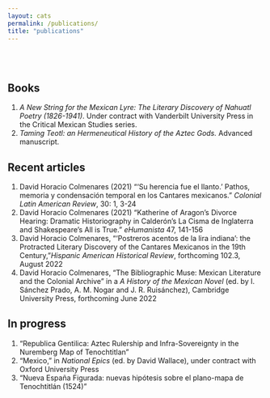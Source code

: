 ```yaml
---
layout: cats
permalink: /publications/
title: "publications"
---
```


<br>
<br>

## Books

<ol class="fa-ul">
  <li><span class="fa-li"><i class="fa fa-book"></i></span><i>A New String for the Mexican Lyre: The Literary Discovery of Nahuatl Poetry (1826-1941)</i>. Under contract with Vanderbilt University Press in the Critical Mexican Studies series.</li>
  <li><span class="fa-li"><i class="fa fa-book"></i></span><i>Taming Teotl: an Hermeneutical History of the Aztec Gods.</i> Advanced manuscript.</li>   
</ol>

## Recent articles
<ol class="fa-ul">
  <li><span class="fa-li"><i class="fa fa-paperclip"></i></span>David Horacio Colmenares (2021) “‘Su herencia fue el llanto.’ Pathos, memoria y condensación temporal en los Cantares mexicanos.” <i>Colonial Latin American Review</i>, 30: 1, 3-24</li>
  <li><span class="fa-li"><i class="fa fa-paperclip"></i></span>David Horacio Colmenares (2021) “Katherine of Aragon’s Divorce Hearing: Dramatic Historiography in Calderón’s La Cisma de Inglaterra and Shakespeare’s All is True.” <i>eHumanista</i> 47, 141-156</li>   
  <li><span class="fa-li"><i class="fa fa-paperclip"></i></span>David Horacio Colmenares, “‘Postreros acentos de la lira indiana’: the Protracted Literary Discovery of the Cantares Mexicanos in the 19th Century,”<i>Hispanic American Historical Review</i>, forthcoming 102.3, August 2022</li>
  <li><span class="fa-li"><i class="fa fa-paperclip"></i></span>David Horacio Colmenares, “The Bibliographic Muse: Mexican Literature and the Colonial Archive” in a <i>A History of the Mexican Novel</i> (ed. by I. Sánchez Prado, A. M. Nogar and J. R. Ruisánchez), Cambridge University Press, forthcoming June 2022</li>  
</ol>

## In progress
<ol class="fa-ul">
  <li><span class="fa-li"><i class="fa fa-pencil"></i></span>“Republica Gentilica: Aztec Rulership and Infra-Sovereignty in the Nuremberg Map of Tenochtitlan”</li>
  <li><span class="fa-li"><i class="fa fa-pencil"></i></span>“Mexico,” in <i>National Epics</i> (ed. by David Wallace), under contract with Oxford University Press</li>   
  <li><span class="fa-li"><i class="fa fa-pencil"></i></span>“Nueva España Figurada: nuevas hipótesis sobre el plano-mapa de Tenochtitlán (1524)”</li>
</ol>
